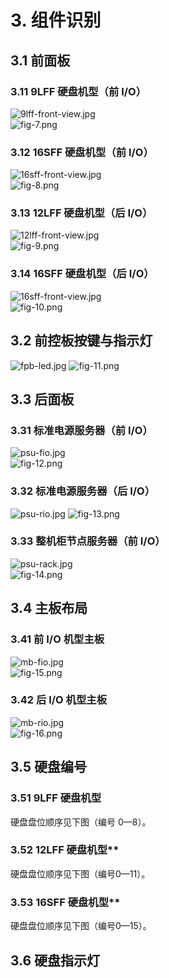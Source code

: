# 3. 组件识别

## 3.1 前面板	
### 3.11 9LFF 硬盘机型（前 I/O）
	 
![9lff-front-view.jpg](../../../../image/haas-server/9lff-front-view.jpg)   
![fig-7.png](../../../../image/haas-server/fig-7.png)
   
### 3.12 16SFF 硬盘机型（前 I/O）	
![16sff-front-view.jpg](../../../../image/haas-server/16sff-front-view.jpg)  
![fig-8.png](../../../../image/haas-server/fig-8.png)

### 3.13 12LFF 硬盘机型（后 I/O）
![12lff-front-view.jpg](../../../../image/haas-server/12lff-front-view.jpg)  
![fig-9.png](../../../../image/haas-server/fig-9.png)

### 3.14 16SFF 硬盘机型（后 I/O）	
![16sff-front-view.jpg](../../../../image/haas-server/16sff-front-view.jpg)  
![fig-10.png](../../../../image/haas-server/fig-10.png)

## 3.2 前控板按键与指示灯	
![fpb-led.jpg](../../../../image/haas-server/fpb-led.jpg)
![fig-11.png](../../../../image/haas-server/fig-11.png)

## 3.3 后面板	
### 3.31 标准电源服务器（前 I/O）

![psu-fio.jpg](../../../../image/haas-server/psu-fio.jpg)   
![fig-12.png](../../../../image/haas-server/fig-12.png)

### 3.32 标准电源服务器（后 I/O）	

![psu-rio.jpg](../../../../image/haas-server/psu-rio.jpg) 
![fig-13.png](../../../../image/haas-server/fig-13.png)

### 3.33 整机柜节点服务器（前 I/O）	

![psu-rack.jpg](../../../../image/haas-server/psu-rack.jpg)  
![fig-14.png](../../../../image/haas-server/fig-14.png)

## 3.4 主板布局	

### 3.41 前 I/O 机型主板
![mb-fio.jpg](../../../../image/haas-server/mb-fio.jpg)  
![fig-15.png](../../../../image/haas-server/fig-15.png)

### 3.42 后 I/O 机型主板  
![mb-rio.jpg](../../../../image/haas-server/mb-rio.jpg)  
![fig-16.png](../../../../image/haas-server/fig-16.png)

## 3.5 硬盘编号	
### 3.51 9LFF 硬盘机型

硬盘盘位顺序见下图（编号 0—8）。 
   
### 3.52 12LFF 硬盘机型**
硬盘盘位顺序见下图（编号0—11）。
  

### 3.53 16SFF 硬盘机型**	
硬盘盘位顺序见下图（编号0—15）。
   
## 3.6 硬盘指示灯	
